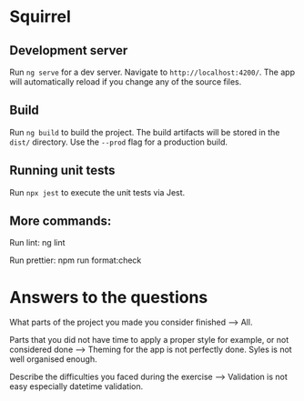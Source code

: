 # Squirrel

## Development server

Run `ng serve` for a dev server. Navigate to `http://localhost:4200/`. The app will automatically reload if you change any of the source files.

## Build

Run `ng build` to build the project. The build artifacts will be stored in the `dist/` directory. Use the `--prod` flag for a production build.

## Running unit tests

Run `npx jest` to execute the unit tests via Jest.

## More commands:

Run lint: ng lint

Run prettier: npm run format:check


# Answers to the questions

What parts of the project you made you consider finished
--> All.

Parts that you did not have time to apply a proper style for example, or not considered done
--> Theming for the app is not perfectly done. Syles is not well organised enough.

Describe the difficulties you faced during the exercise
--> Validation is not easy especially datetime validation.
